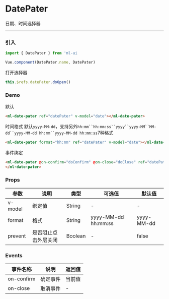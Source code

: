 # DatePater

日期、时间选择器
<hr>

### 引入
```js
import { DatePater } from 'ml-ui

Vue.component(DatePater.name, DatePater)
```
打开选择器
```js
this.$refs.datePater.doOpen()
```
### Demo

默认
```html
<ml-date-pater ref="datePater" v-model="date"></ml-date-pater>
```

时间格式 默认`yyyy-MM-dd`，支持另外`hh:mm``hh:mm:ss``yyyy``yyyy-MM``MM-dd``yyyy-MM-dd hh:mm``yyyy-MM-dd hh:mm:ss`7种格式
```html
<ml-date-pater format="hh:mm" ref="datePater" v-model="date"></ml-date-pater>
```
事件绑定
```html
<ml-date-pater @on-confirm="doConfirm" @on-close="doClose" ref="datePater" v-model="date">
</ml-date-pater>
```
### Props
| 参数          | 说明            | 类型            | 可选值                 | 默认值   |
|-------------  |---------------- |---------------- |---------------------- |-------- |
| v-model         | 绑定值   | String  | - | - |
| format         | 格式   | String  | yyyy-MM-dd hh:mm:ss  |  yyyy-MM-dd| 
| prevent    | 是否阻止点击外层关闭   | Boolean  | - | false |

### Events
| 事件名称          | 说明            | 返回值 |
|-------------  |---------------- | ---- |
|on-confirm	  |确定事件	 | 当前值 |
|on-close	  | 取消事件	 | - |
